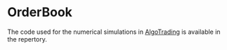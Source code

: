 # OrderBook

The code used for the numerical simulations in [AlgoTrading](https://hal.archives-ouvertes.fr/hal-01514987v1) is available in the repertory.
